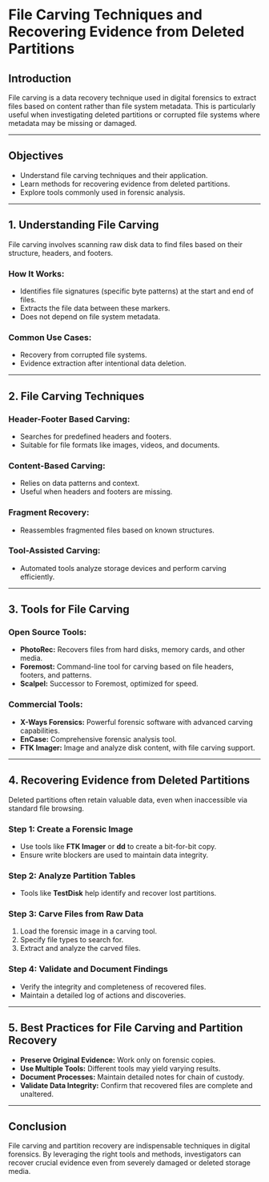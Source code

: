 # File Carving Techniques and Recovering Evidence from Deleted Partitions

## **Introduction**
File carving is a data recovery technique used in digital forensics to extract files based on content rather than file system metadata. This is particularly useful when investigating deleted partitions or corrupted file systems where metadata may be missing or damaged.

---

## **Objectives**
- Understand file carving techniques and their application.
- Learn methods for recovering evidence from deleted partitions.
- Explore tools commonly used in forensic analysis.

---

## **1. Understanding File Carving**
File carving involves scanning raw disk data to find files based on their structure, headers, and footers.

### **How It Works:**
- Identifies file signatures (specific byte patterns) at the start and end of files.
- Extracts the file data between these markers.
- Does not depend on file system metadata.

### **Common Use Cases:**
- Recovery from corrupted file systems.
- Evidence extraction after intentional data deletion.

---

## **2. File Carving Techniques**

### **Header-Footer Based Carving:**
- Searches for predefined headers and footers.
- Suitable for file formats like images, videos, and documents.

### **Content-Based Carving:**
- Relies on data patterns and context.
- Useful when headers and footers are missing.

### **Fragment Recovery:**
- Reassembles fragmented files based on known structures.

### **Tool-Assisted Carving:**
- Automated tools analyze storage devices and perform carving efficiently.

---

## **3. Tools for File Carving**

### **Open Source Tools:**
- **PhotoRec:** Recovers files from hard disks, memory cards, and other media.
- **Foremost:** Command-line tool for carving based on file headers, footers, and patterns.
- **Scalpel:** Successor to Foremost, optimized for speed.

### **Commercial Tools:**
- **X-Ways Forensics:** Powerful forensic software with advanced carving capabilities.
- **EnCase:** Comprehensive forensic analysis tool.
- **FTK Imager:** Image and analyze disk content, with file carving support.

---

## **4. Recovering Evidence from Deleted Partitions**
Deleted partitions often retain valuable data, even when inaccessible via standard file browsing.

### **Step 1: Create a Forensic Image**
- Use tools like **FTK Imager** or **dd** to create a bit-for-bit copy.
- Ensure write blockers are used to maintain data integrity.

### **Step 2: Analyze Partition Tables**
- Tools like **TestDisk** help identify and recover lost partitions.

### **Step 3: Carve Files from Raw Data**
1. Load the forensic image in a carving tool.
2. Specify file types to search for.
3. Extract and analyze the carved files.

### **Step 4: Validate and Document Findings**
- Verify the integrity and completeness of recovered files.
- Maintain a detailed log of actions and discoveries.

---

## **5. Best Practices for File Carving and Partition Recovery**
- **Preserve Original Evidence:** Work only on forensic copies.
- **Use Multiple Tools:** Different tools may yield varying results.
- **Document Processes:** Maintain detailed notes for chain of custody.
- **Validate Data Integrity:** Confirm that recovered files are complete and unaltered.

---

## **Conclusion**
File carving and partition recovery are indispensable techniques in digital forensics. By leveraging the right tools and methods, investigators can recover crucial evidence even from severely damaged or deleted storage media.

